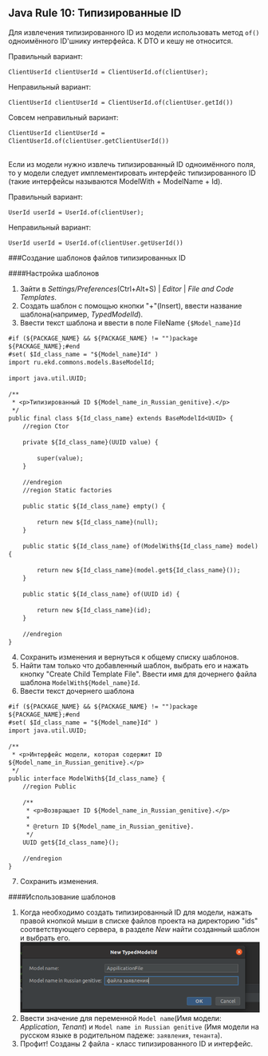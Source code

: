 ## Java Rule 10: Типизированные ID


Для извлечения типизированного ID из модели использовать метод `of()` одноимённого ID'шнику интерфейса. К DTO и кешу не относится.

Правильный вариант:
```
ClientUserId clientUserId = ClientUserId.of(clientUser);
```

Неправильный вариант:
```
ClientUserId clientUserId = ClientUserId.of(clientUser.getId())
```

Совсем неправильный вариант:
```
ClientUserId clientUserId = ClientUserId.of(clientUser.getClientUserId())
```
<br>
Если из модели нужно извлечь типизированный ID одноимённого поля, то у модели следует имплементировать интерфейс типизированного ID (такие интерфейсы называются ModelWith + ModelName + Id).

Правильный вариант:

```
UserId userId = UserId.of(clientUser);
```

Неправильный вариант:
```
UserId userId = UserId.of(clientUser.getUserId())
```

###Создание шаблонов файлов типизированных ID

####Настройка шаблонов

1. Зайти в _Settings/Preferences_(Ctrl+Alt+S) | _Editor_ | _File and Code Templates_.
2. Создать шаблон с помощью кнопки "+"(Insert), ввести название шаблона(например, _TypedModelId_).
3. Ввести текст шаблона и ввести в поле FileName ```{$Model_name}Id```
```
#if (${PACKAGE_NAME} && ${PACKAGE_NAME} != "")package ${PACKAGE_NAME};#end
#set( $Id_class_name = "${Model_name}Id" )
import ru.ekd.commons.models.BaseModelId;

import java.util.UUID;

/**
 * <p>Типизированный ID ${Model_name_in_Russian_genitive}.</p>
 */
public final class ${Id_class_name} extends BaseModelId<UUID> {
    //region Ctor

    private ${Id_class_name}(UUID value) {

        super(value);
    }

    //endregion
    //region Static factories

    public static ${Id_class_name} empty() {

        return new ${Id_class_name}(null);
    }

    public static ${Id_class_name} of(ModelWith${Id_class_name} model) {

        return new ${Id_class_name}(model.get${Id_class_name}());
    }

    public static ${Id_class_name} of(UUID id) {

        return new ${Id_class_name}(id);
    }

    //endregion
}

```
4. Сохранить изменения и вернуться к общему списку шаблонов. 
5. Найти там только что добавленный шаблон, выбрать его и нажать кнопку "Create Child Template File". Ввести имя для 
дочернего файла шаблона ```ModelWith${Model_name}Id```. 
6. Ввести текст дочернего шаблона
```
#if (${PACKAGE_NAME} && ${PACKAGE_NAME} != "")package ${PACKAGE_NAME};#end
#set( $Id_class_name = "${Model_name}Id" )
import java.util.UUID;

/**
 * <p>Интерфейс модели, которая содержит ID ${Model_name_in_Russian_genitive}.</p>
 */
public interface ModelWith${Id_class_name} {
    //region Public

    /**
     * <p>Возвращает ID ${Model_name_in_Russian_genitive}.</p>
     *
     * @return ID ${Model_name_in_Russian_genitive}.
     */
    UUID get${Id_class_name}();

    //endregion
}

```
7. Сохранить изменения.

####Использование шаблонов
1. Когда необходимо создать типизированный ID для модели, нажать правой кнопкой мыши в списке файлов проекта на 
директорию "ids" соответствующего сервера, в разделе _New_ найти созданный шаблон и выбрать его.
![settings](../../images/backend/java/typified_id/template_creation.png)
2. Ввести значение для переменной ```Model name```(Имя модели: _Application_, _Tenant_) и ```Model name in Russian genitive``` (Имя модели на русском языке в родительном падеже: ```заявления```, ```тенанта```).
3. Профит! Созданы 2 файла - класс типизированного ID и интерфейс.
